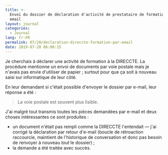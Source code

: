 ```yaml
---
title: >-
  Envoi du dossier de déclaration d'activité de prestataire de formation par
  email
layout: journal
categories:
  - Journal
lang: fr-FR
permalink: 07/20/declaration-direccte-formation-par-email
date: 2019-07-20 06:08:15
---
```


Je cherchais à déclarer une activité de formation à la DIRECCTE. La procédure mentionne un envoi de documents par voie postale mais je n'avais pas envie d'utiliser de papier ; surtout pour que ça soit à nouveau saisi sur informatique de leur côté.

En leur demandant si c'était possible d'envoyer le dossier par e-mail, leur réponse a été : 

> La voie postale est souvent plus lisible.

J'ai malgré tout transmis toutes les pièces demandées par e-mail et deux choses intéressantes ce sont produites :

- un document n'était pas rempli comme la DIRECCTE l'entendait — j'ai corrigé la déclaration par retour d'e-mail (boucle de rétroaction raccourcie, maintient de l'historique de conversation et donc pas besoin de renvoyer à nouveau _tout_ le dossier) ;
- la demande a été traitée avec succès.
